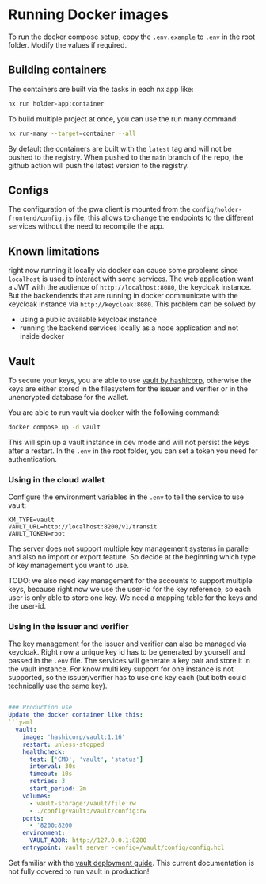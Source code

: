 # Running Docker images
To run the docker compose setup, copy the `.env.example` to `.env` in the root folder. Modify the values if required.

## Building containers
The containers are built via the tasks in each nx app like:
```bash
nx run holder-app:container
```	
To build multiple project at once, you can use the run many command:
```bash
nx run-many --target=container --all
```

By default the containers are built with the `latest` tag and will not be pushed to the registry. When pushed to the `main` branch of the repo, the github action will push the latest version to the registry.

## Configs
The configuration of the pwa client is mounted from the `config/holder-frontend/config.js` file, this allows to change the endpoints to the different services without the need to recompile the app.

## Known limitations
right now running it locally via docker can cause some problems since `localhost` is used to interact with some services. The web application want a JWT with the audience of `http://localhost:8080`, the keycloak instance. But the backendends that are running in docker communicate with the keycloak instance via `http://keycloak:8080`. This problem can be solved by
- using a public available keycloak instance
- running the backend services locally as a node application and not inside docker

## Vault
To secure your keys, you are able to use [vault by hashicorp](https://developer.hashicorp.com/vault), otherwise the keys are either stored in the filesystem for the issuer and verifier or in the unencrypted database for the wallet.

You are able to run vault via docker with the following command:
```bash
docker compose up -d vault
```
This will spin up a vault instance in dev mode and will not persist the keys after a restart. In the `.env` in the root folder, you can set a token you need for authentication.

### Using in the cloud wallet

Configure the environment variables in the `.env` to tell the service to use vault:
```env
KM_TYPE=vault
VAULT_URL=http://localhost:8200/v1/transit
VAULT_TOKEN=root
```
The server does not support multiple key management systems in parallel and also no import or export feature. So decide at the beginning which type of key management you want to use.

TODO: we also need key management for the accounts to support multiple keys, because right now we use the user-id for the key reference, so each user is only able to store one key. We need a mapping table for the keys and the user-id.

### Using in the issuer and verifier

The key management for the issuer and verifier can also be managed via keycloak. Right now a unique key id has to be generated by yourself and passed in the `.env` file. The services will generate a key pair and store it in the vault instance. For know multi key support for one instance is not supported, so the issuer/verifier has to use one key each (but both could technically use the same key).

```yml

### Production use
Update the docker container like this:
```yaml
  vault:
    image: 'hashicorp/vault:1.16'
    restart: unless-stopped
    healthcheck:
      test: ['CMD', 'vault', 'status']
      interval: 30s
      timeout: 10s
      retries: 3
      start_period: 2m
    volumes:
      - vault-storage:/vault/file:rw
      - ./config/vault:/vault/config:rw
    ports:
      - '8200:8200'
    environment:
      VAULT_ADDR: http://127.0.0.1:8200
    entrypoint: vault server -config=/vault/config/config.hcl
```
Get familiar with the [vault deployment guide](https://developer.hashicorp.com/vault/tutorials/getting-started/getting-started-deploy). This current documentation is not fully covered to run vault in production!
